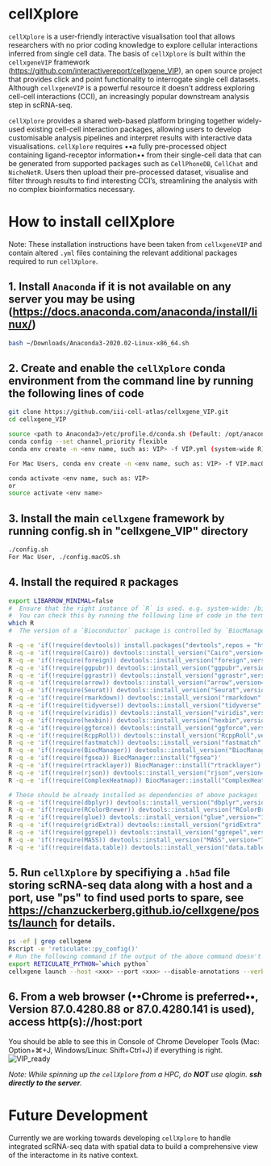 # cellXplore

`cellXplore` is a user-friendly interactive visualisation tool that allows researchers with no prior coding knowledge to explore cellular interactions inferred from single cell data. The basis of `cellXplore` is built within the `cellxgeneVIP` framework (https://github.com/interactivereport/cellxgene_VIP), an open source project that provides click and point functionality to interrogate single cell datasets. Although `cellxgeneVIP` is a powerful resource it doesn't address exploring cell-cell interactions (CCI), an increasingly popular downstream analysis step in scRNA-seq. 

`cellXplore` provides a shared web-based platform bringing together widely-used existing cell-cell interaction packages, allowing users to develop customisable analysis pipelines and interpret results with interactive data visualisations. `cellXplore` requires ••a fully pre-processed object containing ligand-receptor information•• from their single-cell data that can be generated from supported packages such as `CellPhoneDB`, `CellChat` and `NicheNetR`. Users then upload their pre-processed dataset, visualise and filter through results to find interesting CCI’s, streamlining the analysis with no complex bioinformatics necessary. 

# How to install cellXplore

Note: These installation instructions have been taken from `cellxgeneVIP` and contain altered `.yml` files containing the relevant additional packages required to run `cellXplore`.

## 1. Install `Anaconda` if it is not available on any server you may be using (https://docs.anaconda.com/anaconda/install/linux/)
``` bash
bash ~/Downloads/Anaconda3-2020.02-Linux-x86_64.sh
```

## 2. Create and enable the `cellXplore` conda environment from the command line by running the following lines of code
``` bash
git clone https://github.com/iii-cell-atlas/cellxgene_VIP.git
cd cellxgene_VIP

source <path to Anaconda3>/etc/profile.d/conda.sh (Default: /opt/anaconda3/etc/profile.d/conda.sh)
conda config --set channel_priority flexible
conda env create -n <env name, such as: VIP> -f VIP.yml (system-wide R) or VIP_conda_R.yml (local R under conda, no root privilege needed)

For Mac Users, conda env create -n <env name, such as: VIP> -f VIP.macOS.yml

conda activate <env name, such as: VIP>
or
source activate <env name>
```
## 3. Install the main `cellxgene` framework by running config.sh in "cellxgene_VIP" directory
```bash
./config.sh
For Mac User, ./config.macOS.sh
```
## 4. Install the required `R` packages
```bash
export LIBARROW_MINIMAL=false
#  Ensure that the right instance of `R` is used. e.g. system-wide: /bin/R or /usr/bin/R ; local R under conda: ~/.conda/envs/VIP_conda_R/bin/R
#  You can check this by running the following line of code in the terminal.
which R
#  The version of a `Bioconductor` package is controlled by `BiocManager`, whose version is provided

R -q -e 'if(!require(devtools)) install.packages("devtools",repos = "http://cran.us.r-project.org")'
R -q -e 'if(!require(Cairo)) devtools::install_version("Cairo",version="1.5-12",repos = "https://cran.us.r-project.org")'
R -q -e 'if(!require(foreign)) devtools::install_version("foreign",version="0.8-76",repos = "https://cran.us.r-project.org")'
R -q -e 'if(!require(ggpubr)) devtools::install_version("ggpubr",version="0.3.0",repos = "https://cran.us.r-project.org")'
R -q -e 'if(!require(ggrastr)) devtools::install_version("ggrastr",version="0.1.9",repos = "https://cran.us.r-project.org")'
R -q -e 'if(!require(arrow)) devtools::install_version("arrow",version="2.0.0",repos = "https://cran.us.r-project.org")'
R -q -e 'if(!require(Seurat)) devtools::install_version("Seurat",version="3.2.3",repos = "https://cran.us.r-project.org")'
R -q -e 'if(!require(rmarkdown)) devtools::install_version("rmarkdown",version="2.5",repos = "https://cran.us.r-project.org")'
R -q -e 'if(!require(tidyverse)) devtools::install_version("tidyverse",version="1.3.0",repos = "https://cran.us.r-project.org")'
R -q -e 'if(!require(viridis)) devtools::install_version("viridis",version="0.5.1",repos = "https://cran.us.r-project.org")'
R -q -e 'if(!require(hexbin)) devtools::install_version("hexbin",version="1.28.2",repos = "https://cran.us.r-project.org")'
R -q -e 'if(!require(ggforce)) devtools::install_version("ggforce",version="0.3.3",repos = "https://cran.us.r-project.org")'
R -q -e 'if(!require(RcppRoll)) devtools::install_version("RcppRoll",version="0.3.0",repos = "https://cran.r-project.org")'
R -q -e 'if(!require(fastmatch)) devtools::install_version("fastmatch",version="1.1-3",repos = "https://cran.r-project.org")'
R -q -e 'if(!require(BiocManager)) devtools::install_version("BiocManager",version="1.30.10",repos = "https://cran.us.r-project.org")'
R -q -e 'if(!require(fgsea)) BiocManager::install("fgsea")'
R -q -e 'if(!require(rtracklayer)) BiocManager::install("rtracklayer")'
R -q -e 'if(!require(rjson)) devtools::install_version("rjson",version="0.2.20",repos = "https://cran.us.r-project.org")'
R -q -e 'if(!require(ComplexHeatmap)) BiocManager::install("ComplexHeatmap")'

# These should be already installed as dependencies of above packages
R -q -e 'if(!require(dbplyr)) devtools::install_version("dbplyr",version="1.0.2",repos = "https://cran.us.r-project.org")'
R -q -e 'if(!require(RColorBrewer)) devtools::install_version("RColorBrewer",version="1.1-2",repos = "https://cran.us.r-project.org")'
R -q -e 'if(!require(glue)) devtools::install_version("glue",version="1.4.2",repos = "https://cran.us.r-project.org")'
R -q -e 'if(!require(gridExtra)) devtools::install_version("gridExtra",version="2.3",repos = "https://cran.us.r-project.org")'
R -q -e 'if(!require(ggrepel)) devtools::install_version("ggrepel",version="0.8.2",repos = "https://cran.us.r-project.org")'
R -q -e 'if(!require(MASS)) devtools::install_version("MASS",version="7.3-51.6",repos = "https://cran.us.r-project.org")'
R -q -e 'if(!require(data.table)) devtools::install_version("data.table",version="1.13.0",repos = "https://cran.us.r-project.org")'
```
## 5. Run `cellXplore` by specifiying a `.h5ad` file storing scRNA-seq data along with a host and a port, use "ps" to find used ports to spare, see https://chanzuckerberg.github.io/cellxgene/posts/launch for details.
```bash
ps -ef | grep cellxgene
Rscript -e 'reticulate::py_config()'
# Run the following command if the output of the above command doesn't point to the `Python` in your env.
export RETICULATE_PYTHON=`which python`
cellxgene launch --host <xxx> --port <xxx> --disable-annotations --verbose <h5ad file>
```
## 6. From a web browser (••Chrome is preferred••, Version 87.0.4280.88 or 87.0.4280.141 is used), access http(s)://host:port

You should be able to see this in Console of Chrome Developer Tools (Mac: Option+⌘+J, Windows/Linux: Shift+Ctrl+J) if everything is right.
![VIP_ready](https://user-images.githubusercontent.com/29576524/92059839-46482d00-ed60-11ea-8890-8e1b513a1656.png)

*Note: While spinning up the `cellXplore` from a HPC, do **NOT** use qlogin. **ssh directly to the server**.*



# Future Development

Currently we are working towards developing `cellXplore` to handle integrated scRNA-seq data with spatial data to build a comprehensive view of the interactome in its native context. 